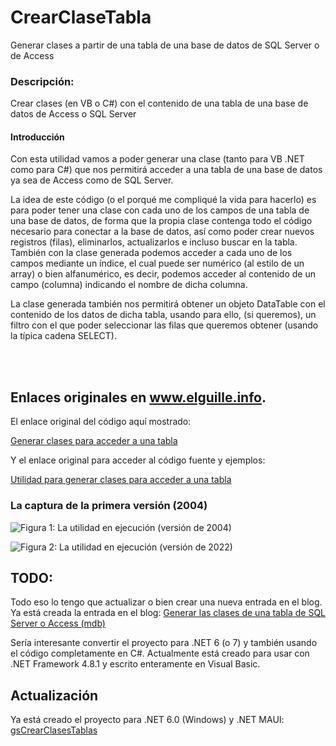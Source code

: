 # CrearClaseTabla
Generar clases a partir de una tabla de una base de datos de SQL Server o de Access
 
### Descripción:
Crear clases (en VB o C#) con el contenido de una tabla de una base de datos de Access o SQL Server

#### Introducción

Con esta utilidad vamos a poder generar una clase (tanto para VB .NET como para C#) que nos permitirá acceder a una tabla de una base de datos ya sea de Access como de SQL Server.

La idea de este código (o el porqué me compliqué la vida para hacerlo) es para poder tener una clase con cada uno de los campos de una tabla de una base de datos, de forma que la propia clase contenga todo el código necesario para conectar a la base de datos, así como poder crear nuevos registros (filas), eliminarlos, actualizarlos e incluso buscar en la tabla. También con la clase generada podemos acceder a cada uno de los campos mediante un índice, el cual puede ser numérico (al estilo de un array) o bien alfanumérico, es decir, podemos acceder al contenido de un campo (columna) indicando el nombre de dicha columna.

La clase generada también nos permitirá obtener un objeto DataTable con el contenido de los datos de dicha tabla, usando para ello, (si queremos), un filtro con el que poder seleccionar las filas que queremos obtener (usando la típica cadena SELECT).

<br>
<br>

## Enlaces originales en www.elguille.info.
 
El enlace original del código aquí mostrado:
 
[Generar clases para acceder a una tabla](https://www.elguille.info/net/adonet/crearclases/crearClases.asp)
 
Y el enlace original para acceder al código fuente y ejemplos:
 
[Utilidad para generar clases para acceder a una tabla](https://www.elguille.info/NEt/adonet/crearclases/crearclases_prog.htm)


### La captura de la primera versión (2004)

![Figura 1: La utilidad en ejecución (versión de 2004)](https://www.elguille.info/NEt/adonet/crearclases/crearClases01.png)


![Figura 2: La utilidad en ejecución (versión de 2022)](https://www.elguillemola.com/img/img2022/Screenshot_2022-10-01_140321.jpg)

## TODO:
Todo eso lo tengo que actualizar o bien crear una nueva entrada en el blog.
Ya está creada la entrada en el blog:
[Generar las clases de una tabla de SQL Server o Access (mdb)](https://www.elguillemola.com/generar-las-clases-de-una-tabla-de-sql-server-o-access-mdb/)

Sería interesante convertir el proyecto para .NET 6 (o 7) y también usando el código completamente en C#.
Actualmente está creado para usar con .NET Framework 4.8.1 y escrito enteramente en Visual Basic.

## Actualización

Ya está creado el proyecto para .NET 6.0 (Windows) y .NET MAUI:
[gsCrearClasesTablas](https://github.com/elGuille-info/gsCrearClasesTablas)



 
